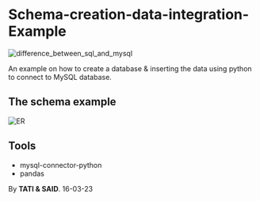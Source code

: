 # Schema-creation-data-integration-Example

![difference_between_sql_and_mysql](https://user-images.githubusercontent.com/95311883/225675246-99a6d9d6-00ab-4b1b-90ce-375ae4591461.jpg)


An example on how to create a database &amp; inserting the data using python to connect to MySQL database.
## The schema example

![ER](https://user-images.githubusercontent.com/95311883/225675967-bf7b4c1c-1c32-4814-8288-dd323aab3ac4.jpg)


## Tools

+ mysql-connector-python
+ pandas


By <b>TATI & SAID</b>. 16-03-23
